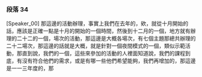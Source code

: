 ### 段落 34

[Speaker_00] 那這邊的活動辦理，事實上我們在去年的，欸，就從十月開始的話，應該是正確一點是十月的開始的一個時間，然後到十二月的一個，地方就有辦理的二十二的一個，場次的活動，那這邊是大概各場次，有七個主題那總共辦理的二十二場次，那這邊的話就是大概，就是針對一個夜間模式的一個，類似示範活動，那直到說，我們的一個，這些來參加的活動的人裡面知道說，我們的課程到底，有沒有符合他們的需求，或是有哪一些他們希望能夠，我們再增加的，那這邊是一一三年度的，那